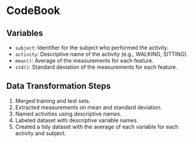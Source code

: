 # CodeBook

## Variables

- `subject`: Identifier for the subject who performed the activity.
- `activity`: Descriptive name of the activity (e.g., WALKING, SITTING).
- `mean()`: Average of the measurements for each feature.
- `std()`: Standard deviation of the measurements for each feature.

## Data Transformation Steps

1. Merged training and test sets.
2. Extracted measurements on mean and standard deviation.
3. Named activities using descriptive names.
4. Labeled dataset with descriptive variable names.
5. Created a tidy dataset with the average of each variable for each activity and subject.
